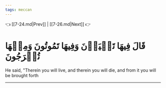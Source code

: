```yaml
---
tags: meccan
---
```


👈 [[7-24.md|Prev]] | [[7-26.md|Next]] 👉

# قَالَ فِيهَا تَحۡيَوۡنَ وَفِيهَا تَمُوتُونَ وَمِنۡهَا تُخۡرَجُونَ

He said, "Therein you will live, and therein you will die, and from it you will be brought forth

---

